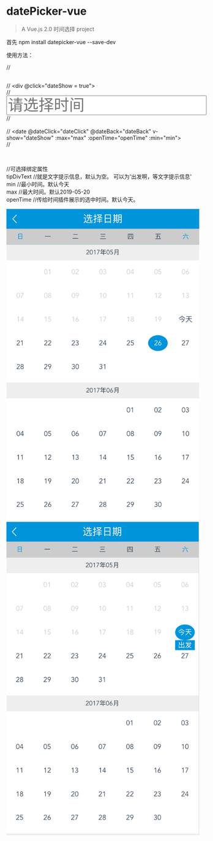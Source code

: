 # datePicker-vue

> A Vue.js 2.0  时间选择 project

首先
npm install datepicker-vue --save-dev

使用方法：

// <div class="hello"><br/>
//   <div @click="dateShow = true"><br/>
//      <input type="text" readonly v-model="dateTime" placeholder="请选择时间" style="font-size: 40px"/><br/>
//    </div><br/>
//   <date @dateClick="dateClick" @dateBack="dateBack" v-show="dateShow" :max="max" :openTime="openTime" :min="min"></date><br/>
// </div><br/>

<script><br/>
  import date from 'datepicker-vue'<br/>
  export default {<br/>
  data () {<br/>
    return {<br/>
      dateShow:false,<br/>
      min:'2017-05-20',//最小时间  默认为当前时间  可以不绑定这个属性，但是一定不能为空。要为yyyy-mm-dd格式<br/>
      max:"2018-09-11",//最大时间  不能比当前时间小  要为yyyy-mm-dd格式<br/>
      dateTime:'',//选中的时间<br/>
    }<br/>
  },<br/>
  components:{<br/>
    date<br/>
  },<br/>
  methods:{<br/>
    dateBack(){//时间插件返回按钮事件<br/>
      this.dateShow = false;<br/>
    },<br/>
    dateClick(msg){//时间插件传给当前页面的时间事件<br/>
      this.dateShow = false;<br/>
      this.dateTime = msg;<br/>
    },<br/>
  },<br/>
  computed:{<br/>
    openTime(){//这是传给时间插件的展示时间。return的这个时间最好保存在vuex中。不然显示的都是今天<br/>
      return this.dateTime //this.$store.state.dateTime<br/>
    }<br/>
  }<br/>

}<br/>
</script><br/>

//可选择绑定属性<br/>
tipDivText  //就是文字提示信息，默认为空。 可以为'出发啊，等文字提示信息'<br/>
min         //最小时间。默认今天<br/>
max         //最大时间。默认2019-05-20<br/>
openTime    //传给时间插件展示的选中时间。默认今天。<br/>

![效果图](./img/show1.png)
![效果图](./img/show2.png)

